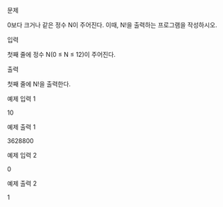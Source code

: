 문제

0보다 크거나 같은 정수 N이 주어진다. 이때, N!을 출력하는 프로그램을 작성하시오.

입력

첫째 줄에 정수 N(0 ≤ N ≤ 12)이 주어진다.

출력

첫째 줄에 N!을 출력한다.

예제 입력 1

10

예제 출력 1

3628800

예제 입력 2

0

예제 출력 2

1
